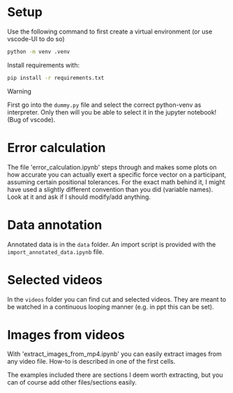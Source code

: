# Setup
Use the following command to first create a virtual environment (or use vscode-UI to do so)
```bash
python -m venv .venv
```
Install requirements with:
```bash
pip install -r requirements.txt
```

> [!WARNING]
> First go into the `dummy.py` file and select the correct python-venv as interpreter. Only then will you be able to select it in the jupyter notebook! (Bug of vscode).

# Error calculation
The file 'error_calculation.ipynb' steps through and makes some plots on how accurate you can actually exert a specific force vector on a participant, assuming certain positional tolerances. For the exact math behind it, I might have used a slightly different convention than you did (variable names).
Look at it and ask if I should modify/add anything.

# Data annotation
Annotated data is in the `data` folder. 
An import script is provided with the `import_annotated_data.ipynb` file.

# Selected videos
In the `videos` folder you can find cut and selected videos. They are meant to be watched in a continuous looping manner (e.g. in ppt this can be set).

# Images from videos
With 'extract_images_from_mp4.ipynb' you can easily extract images from any video file.
How-to is described in one of the first cells.

The examples included there are sections I deem worth extracting, but you can of course add other files/sections easily.